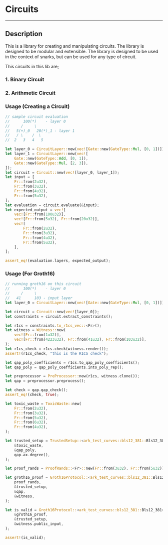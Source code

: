# Circuits
-----------------------
## Description
This is a library for creating and manipulating circuits. The library is designed to be modular and extensible. The library is designed to be used in the context of snarks, but can be used for any type of circuit.

This circuits in this lib are; 

### 1. Binary Circuit
### 2. Arithmetic Circuit


### Usage (Creating a Circuit)
```rust
// sample circuit evaluation
//      100(*)    - layer 0
//     /     \
//   5(+)_0   20(*)_1 - layer 1
//   / \    /  \
//  2   3   4   5

let layer_0 = CircuitLayer::new(vec![Gate::new(GateType::Mul, [0, 1])]);
let layer_1 = CircuitLayer::new(vec![
    Gate::new(GateType::Add, [0, 1]),
    Gate::new(GateType::Mul, [2, 3]),
]);
let circuit = Circuit::new(vec![layer_0, layer_1]);
let input = [
    Fr::from(2u32),
    Fr::from(3u32),
    Fr::from(4u32),
    Fr::from(5u32),
];
let evaluation = circuit.evaluate(&input);
let expected_output = vec![
    vec![Fr::from(100u32)],
    vec![Fr::from(5u32), Fr::from(20u32)],
    vec![
        Fr::from(2u32),
        Fr::from(3u32),
        Fr::from(4u32),
        Fr::from(5u32),
    ],
];

assert_eq!(evaluation.layers, expected_output);
```


### Usage (For Groth16)
```rust 
// running groth16 on this circuit
//      100(*)    - layer 0
//     /     \
//   41      103 - input layer
let layer_0 = CircuitLayer::new(vec![Gate::new(GateType::Mul, [0, 1])]);

let circuit = Circuit::new(vec![layer_0]);
let constraints = circuit.extract_constraints();

let r1cs = constraints.to_r1cs_vec::<Fr>();
let witness = Witness::new(
    vec![Fr::from(1u32)],
    vec![Fr::from(4223u32), Fr::from(41u32), Fr::from(103u32)],
);
let r1cs_check = r1cs.check(witness.render());
assert!(r1cs_check, "this is the R1CS check");

let qap_poly_coefficients = r1cs.to_qap_poly_coefficients();
let qap_poly = qap_poly_coefficients.into_poly_rep();

let preprocessor = PreProcessor::new(r1cs, witness.clone());
let qap = preprocessor.preprocess();

let check = qap.qap_check();
assert_eq!(check, true);

let toxic_waste = ToxicWaste::new(
    Fr::from(2u32),
    Fr::from(3u32),
    Fr::from(5u32),
    Fr::from(6u32),
    Fr::from(4u32),
);

let trusted_setup = TrustedSetup::<ark_test_curves::bls12_381::Bls12_381>::run_trusted_setup(
    &toxic_waste,
    &qap_poly,
    qap.ax.degree(),
);

let proof_rands = ProofRands::<Fr>::new(Fr::from(3u32), Fr::from(5u32));

let groth16_proof = Groth16Protocol::<ark_test_curves::bls12_381::Bls12_381>::generate_proof(
    proof_rands,
    &trusted_setup,
    &qap,
    &witness,
);

let is_valid = Groth16Protocol::<ark_test_curves::bls12_381::Bls12_381>::verify_proof(
    &groth16_proof,
    &trusted_setup,
    &witness.public_input,
);

assert!(is_valid);
```